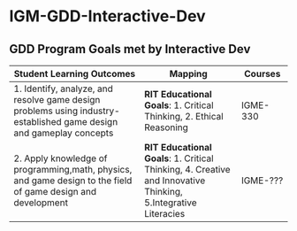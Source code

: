 # IGM-GDD-Interactive-Dev

## GDD Program Goals met by Interactive Dev


Student Learning Outcomes | Mapping| Courses
--- | ---| ---
1. Identify, analyze, and resolve game design problems using industry- established game design and gameplay concepts | **RIT Educational Goals**: 1. Critical Thinking, 2. Ethical Reasoning | IGME-330
2. Apply knowledge of programming,math, physics, and game design to the field of game design and development | **RIT Educational Goals**: 1. Critical Thinking, 4. Creative and Innovative Thinking, 5.Integrative Literacies | IGME-???
